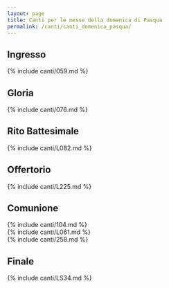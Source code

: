 ```yaml
---
layout: page
title: Canti per le messe della domenica di Pasqua
permalink: /canti/canti_domenica_pasqua/
---
```


## Ingresso
{% include canti/059.md %}     

## Gloria
{% include canti/076.md %}     

## Rito Battesimale
{% include canti/L082.md %}     

## Offertorio
{% include canti/L225.md %}   

## Comunione   
{% include canti/104.md %}   
{% include canti/L061.md %}    
{% include canti/258.md %}  

## Finale
{% include canti/LS34.md %}
